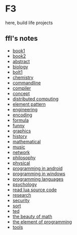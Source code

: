 F3
==

here, build life projects

ffl's notes
-----
- [book1](https://github.com/fanfeilong/f3/tree/master/notes/book1.md) 
- [book2](https://github.com/fanfeilong/f3/tree/master/notes/book2.md) 
- [abstract](https://github.com/fanfeilong/f3/tree/master/notes/abstract.md) 
- [biology](https://github.com/fanfeilong/f3/tree/master/notes/biology.md) 
- [bolt1](https://github.com/fanfeilong/f3/tree/master/notes/bolt1.md) 
- [chemistry](https://github.com/fanfeilong/f3/tree/master/notes/chemistry.md) 
- [commandline](https://github.com/fanfeilong/f3/tree/master/notes/commandline.md) 
- [compiler](https://github.com/fanfeilong/f3/tree/master/notes/compiler.md) 
- [concept](https://github.com/fanfeilong/f3/tree/master/notes/concept.md) 
- [distributed computing](https://github.com/fanfeilong/f3/tree/master/notes/distributed-computing.md) 
- [element pattern](https://github.com/fanfeilong/f3/tree/master/notes/element-pattern.md) 
- [engineering](https://github.com/fanfeilong/f3/tree/master/notes/engineering.md) 
- [encoding](https://github.com/fanfeilong/f3/tree/master/notes/encoding.md) 
- [formula](https://github.com/fanfeilong/f3/tree/master/notes/formula.md) 
- [funny](https://github.com/fanfeilong/f3/tree/master/notes/funny.md) 
- [graphics](https://github.com/fanfeilong/f3/tree/master/notes/graphics.md) 
- [history](https://github.com/fanfeilong/f3/tree/master/notes/history.md) 
- [mathematical](https://github.com/fanfeilong/f3/tree/master/notes/mathematical.md) 
- [music](https://github.com/fanfeilong/f3/tree/master/notes/music.md) 
- [network](https://github.com/fanfeilong/f3/tree/master/notes/network.md) 
- [philosophy](https://github.com/fanfeilong/f3/tree/master/notes/philosophy.md) 
- [physical](https://github.com/fanfeilong/f3/tree/master/notes/physical.md) 
- [programming in android](https://github.com/fanfeilong/f3/tree/master/notes/programming-in-android.md) 
- [programming in windows](https://github.com/fanfeilong/f3/tree/master/notes/programming-in-windows.md) 
- [programming languages](https://github.com/fanfeilong/f3/tree/master/notes/programming-languages.md) 
- [psychology](https://github.com/fanfeilong/f3/tree/master/notes/psychology.md) 
- [read lua source code](https://github.com/fanfeilong/f3/tree/master/notes/read-lua-source-code.md) 
- [research](https://github.com/fanfeilong/f3/tree/master/notes/research.md) 
- [security](https://github.com/fanfeilong/f3/tree/master/notes/security.md) 
- [sort](https://github.com/fanfeilong/f3/tree/master/notes/sort.md) 
- [ted](https://github.com/fanfeilong/f3/tree/master/notes/ted.md) 
- [the beauty of math](https://github.com/fanfeilong/f3/tree/master/notes/the-beauty-of-math.md) 
- [the element of programming](https://github.com/fanfeilong/f3/tree/master/notes/the-element-of-programming.md) 
- [tools](https://github.com/fanfeilong/f3/tree/master/notes/tools.md) 

